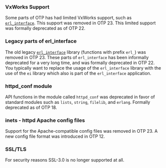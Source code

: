 ### VxWorks Support

Some parts of OTP has had limited VxWorks support, such as
[`erl_interface`](`e:erl_interface:index.html`). This support was removed in
OTP 23. This limited support was formally deprecated as of OTP 22.

### Legacy parts of erl_interface

The old legacy [`erl_interface`](`e:erl_interface:index.html`) library
(functions with prefix `erl_`) was removed in OTP 23. These parts of
`erl_interface` has been informally deprecated for a very long time, and was
formally deprecated in OTP 22. You typically want to replace the usage of the
`erl_interface` library with the use of the `ei` library which also is part of
the `erl_interface` application.

### httpd_conf module

API functions in the module called `httpd_conf` was deprecated in favor of
standard modules such as `lists`, `string`, `filelib`, and `erlang`. Formally
deprecated as of OTP 18.

### inets - httpd Apache config files

Support for the Apache-compatible config files was removed in OTP 23. A new
config file format was introduced in OTP 12.

### SSL/TLS

For security reasons SSL-3.0 is no longer supported at all.
